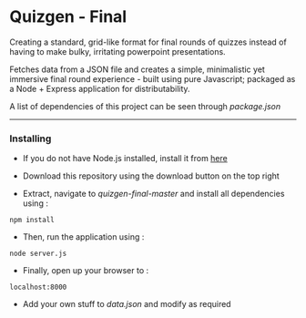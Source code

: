 Quizgen - Final
======

Creating a standard, grid-like format for final rounds of quizzes instead of having to make bulky, irritating powerpoint presentations.

Fetches data from a JSON file and creates a simple, minimalistic yet immersive final round experience - built using pure Javascript; packaged as a Node + Express application for distributability.

A list of dependencies of this project can be seen through *package.json*

***
### Installing

* If you do not have Node.js installed, install it from [here](https://www.nodejs.org)

* Download this repository using the download button on the top right

* Extract, navigate to *quizgen-final-master* and install all dependencies using :

`npm install`

* Then, run the application using :

`node server.js`

* Finally, open up your browser to :

`localhost:8000`

* Add your own stuff to *data.json* and modify as required
